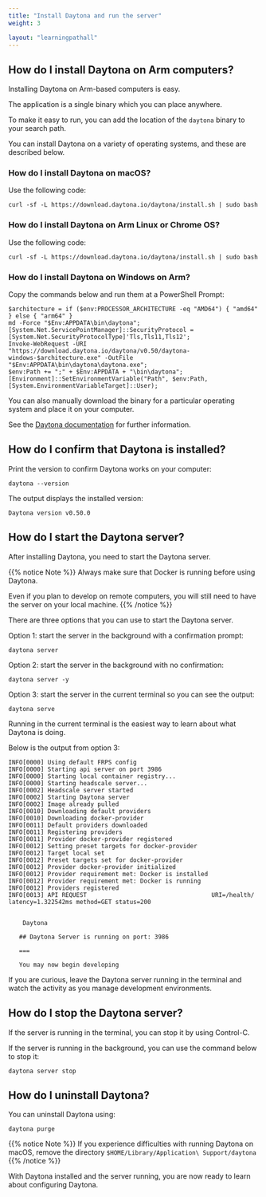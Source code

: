 ```yaml
---
title: "Install Daytona and run the server"
weight: 3

layout: "learningpathall"
---
```


## How do I install Daytona on Arm computers?

Installing Daytona on Arm-based computers is easy. 

The application is a single binary which you can place anywhere. 

To make it easy to run, you can add the location of the `daytona` binary to your search path.

You can install Daytona on a variety of operating systems, and these are described below.

### How do I install Daytona on macOS?

Use the following code:

```console
curl -sf -L https://download.daytona.io/daytona/install.sh | sudo bash
```

### How do I install Daytona on Arm Linux or Chrome OS?

Use the following code:

```console
curl -sf -L https://download.daytona.io/daytona/install.sh | sudo bash
```

### How do I install Daytona on Windows on Arm?

Copy the commands below and run them at a PowerShell Prompt:

```console
$architecture = if ($env:PROCESSOR_ARCHITECTURE -eq "AMD64") { "amd64" } else { "arm64" }
md -Force "$Env:APPDATA\bin\daytona"; [System.Net.ServicePointManager]::SecurityProtocol = [System.Net.SecurityProtocolType]'Tls,Tls11,Tls12';
Invoke-WebRequest -URI "https://download.daytona.io/daytona/v0.50/daytona-windows-$architecture.exe" -OutFile "$Env:APPDATA\bin\daytona\daytona.exe";
$env:Path += ";" + $Env:APPDATA + "\bin\daytona"; [Environment]::SetEnvironmentVariable("Path", $env:Path, [System.EnvironmentVariableTarget]::User);
```

You can also manually download the binary for a particular operating system and place it on your computer. 

See the [Daytona documentation](https://www.daytona.io/docs/installation/installation/) for further information. 

## How do I confirm that Daytona is installed? 

Print the version to confirm Daytona works on your computer:

```console
daytona --version
```

The output displays the installed version:

```output
Daytona version v0.50.0
```

## How do I start the Daytona server?

After installing Daytona, you need to start the Daytona server. 

{{% notice Note %}}
Always make sure that Docker is running before using Daytona.

Even if you plan to develop on remote computers, you will still need to have the server on your local machine.
{{% /notice %}}

There are three options that you can use to start the Daytona server.

Option 1: start the server in the background with a confirmation prompt:

```console
daytona server
```

Option 2: start the server in the background with no confirmation:

```console
daytona server -y
```

Option 3: start the server in the current terminal so you can see the output: 

```console
daytona serve
```

Running in the current terminal is the easiest way to learn about what Daytona is doing.

Below is the output from option 3:

```output
INFO[0000] Using default FRPS config
INFO[0000] Starting api server on port 3986
INFO[0000] Starting local container registry...
INFO[0000] Starting headscale server...
INFO[0002] Headscale server started
INFO[0002] Starting Daytona server
INFO[0002] Image already pulled
INFO[0010] Downloading default providers
INFO[0010] Downloading docker-provider
INFO[0011] Default providers downloaded
INFO[0011] Registering providers
INFO[0011] Provider docker-provider registered
INFO[0012] Setting preset targets for docker-provider
INFO[0012] Target local set
INFO[0012] Preset targets set for docker-provider
INFO[0012] Provider docker-provider initialized
INFO[0012] Provider requirement met: Docker is installed
INFO[0012] Provider requirement met: Docker is running
INFO[0012] Providers registered
INFO[0013] API REQUEST                                   URI=/health/ latency=1.322542ms method=GET status=200


    Daytona

   ## Daytona Server is running on port: 3986

   ===

   You may now begin developing
```

If you are curious, leave the Daytona server running in the terminal and watch the activity as you manage development environments.

## How do I stop the Daytona server?

If the server is running in the terminal, you can stop it by using Control-C.

If the server is running in the background, you can use the command below to stop it:

```console
daytona server stop
```

## How do I uninstall Daytona?

You can uninstall Daytona using:

```console
daytona purge
```

{{% notice Note %}}
If you experience difficulties with running Daytona on macOS, remove the directory `$HOME/Library/Application\ Support/daytona`
{{% /notice %}}

With Daytona installed and the server running, you are now ready to learn about configuring Daytona.
